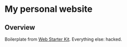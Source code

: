 # My personal website

## Overview
Boilerplate from [Web Starter Kit](https://developers.google.com/web/starter-kit). Everything else: hacked.